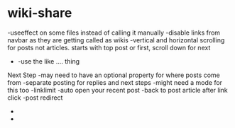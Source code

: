# wiki-share

-useeffect on some files instead of calling it manually
-disable links from navbar as they are getting called as wikis
-vertical and horizontal scrolling for posts not articles. starts with top post or first, scroll down for next

- -use the like .... thing

Next Step
-may need to have an optional property for where posts come from
-separate posting for replies and next steps
-might need a mode for this too
-linklimit
-auto open your recent post
-back to post article after link click
-post redirect

-
-
